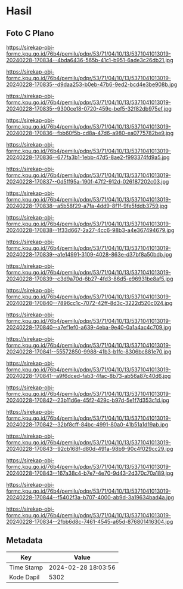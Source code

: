 # Hasil

## Foto C Plano

https://sirekap-obj-formc.kpu.go.id/76b4/pemilu/pdpr/53/71/04/10/13/5371041013019-20240228-170834--4bda6436-565b-41c1-b951-6ade3c26db21.jpg

https://sirekap-obj-formc.kpu.go.id/76b4/pemilu/pdpr/53/71/04/10/13/5371041013019-20240228-170835--d9daa253-b0eb-47b6-9ed2-bcd4e3be908b.jpg

https://sirekap-obj-formc.kpu.go.id/76b4/pemilu/pdpr/53/71/04/10/13/5371041013019-20240228-170835--9300ce18-0720-459c-bef5-32f82db975ef.jpg

https://sirekap-obj-formc.kpu.go.id/76b4/pemilu/pdpr/53/71/04/10/13/5371041013019-20240228-170836--fbb60f5b-cd8a-47d6-a980-ea0775782be9.jpg

https://sirekap-obj-formc.kpu.go.id/76b4/pemilu/pdpr/53/71/04/10/13/5371041013019-20240228-170836--677fa3b1-1ebb-47d5-8ae2-f993374fd9a5.jpg

https://sirekap-obj-formc.kpu.go.id/76b4/pemilu/pdpr/53/71/04/10/13/5371041013019-20240228-170837--0d5ff95a-190f-47f2-912d-026187202c03.jpg

https://sirekap-obj-formc.kpu.go.id/76b4/pemilu/pdpr/53/71/04/10/13/5371041013019-20240228-170838--a5b58f29-a7fa-4dd9-8f1f-9fe5fddb3759.jpg

https://sirekap-obj-formc.kpu.go.id/76b4/pemilu/pdpr/53/71/04/10/13/5371041013019-20240228-170838--1f33d667-2a27-4cc6-98b3-a4e367494679.jpg

https://sirekap-obj-formc.kpu.go.id/76b4/pemilu/pdpr/53/71/04/10/13/5371041013019-20240228-170839--a1e14991-3109-4028-863e-d37bf8a50bdb.jpg

https://sirekap-obj-formc.kpu.go.id/76b4/pemilu/pdpr/53/71/04/10/13/5371041013019-20240228-170839--c3d9a70d-6b27-4fd3-86d5-e96931be8af5.jpg

https://sirekap-obj-formc.kpu.go.id/76b4/pemilu/pdpr/53/71/04/10/13/5371041013019-20240228-170840--7896cc1c-7072-42ff-8d3c-3222d520c024.jpg

https://sirekap-obj-formc.kpu.go.id/76b4/pemilu/pdpr/53/71/04/10/13/5371041013019-20240228-170840--a7ef1ef0-a639-4eba-9e40-0a1a4ac4c709.jpg

https://sirekap-obj-formc.kpu.go.id/76b4/pemilu/pdpr/53/71/04/10/13/5371041013019-20240228-170841--55572850-9988-41b3-b1fc-8306bc881e70.jpg

https://sirekap-obj-formc.kpu.go.id/76b4/pemilu/pdpr/53/71/04/10/13/5371041013019-20240228-170841--a9f6dced-fab3-4fac-8b73-ab56a87c40d6.jpg

https://sirekap-obj-formc.kpu.go.id/76b4/pemilu/pdpr/53/71/04/10/13/5371041013019-20240228-170842--23b11d6e-45f2-429c-b97d-5e1f7d353c1d.jpg

https://sirekap-obj-formc.kpu.go.id/76b4/pemilu/pdpr/53/71/04/10/13/5371041013019-20240228-170842--32bf8cff-84bc-4991-80a0-41b51a1d19ab.jpg

https://sirekap-obj-formc.kpu.go.id/76b4/pemilu/pdpr/53/71/04/10/13/5371041013019-20240228-170843--92cb168f-d80d-491a-98b9-90c4f029cc29.jpg

https://sirekap-obj-formc.kpu.go.id/76b4/pemilu/pdpr/53/71/04/10/13/5371041013019-20240228-170843--167a38c4-b7e7-4e70-9d43-2d370c70a189.jpg

https://sirekap-obj-formc.kpu.go.id/76b4/pemilu/pdpr/53/71/04/10/13/5371041013019-20240228-170844--f5402f3a-b707-4000-ab9d-3a19634bad4a.jpg

https://sirekap-obj-formc.kpu.go.id/76b4/pemilu/pdpr/53/71/04/10/13/5371041013019-20240228-170834--2fbb6d8c-7461-4545-a65d-876801416304.jpg


## Metadata

| Key        | Value               |
| ---------- | ------------------- |
| Time Stamp | 2024-02-28 18:03:56 |
| Kode Dapil | 5302                |



